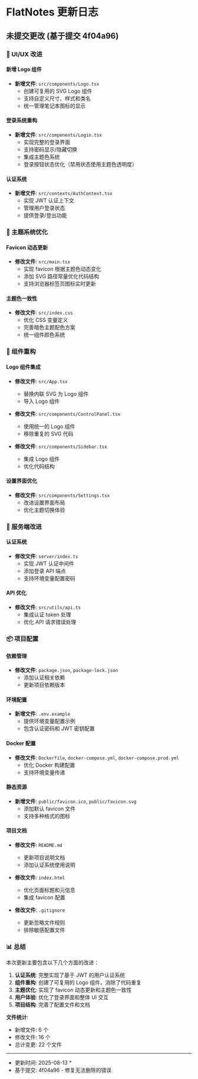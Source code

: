 # FlatNotes 更新日志

## 未提交更改 (基于提交 4f04a96)

### 🎨 UI/UX 改进

#### 新增 Logo 组件
- **新增文件**: `src/components/Logo.tsx`
  - 创建可复用的 SVG Logo 组件
  - 支持自定义尺寸、样式和类名
  - 统一管理笔记本图标的显示

#### 登录系统重构
- **新增文件**: `src/components/Login.tsx`
  - 实现完整的登录界面
  - 支持密码显示/隐藏切换
  - 集成主题色系统
  - 登录按钮状态优化（禁用状态使用主题色透明度）

#### 认证系统
- **新增文件**: `src/contexts/AuthContext.tsx`
  - 实现 JWT 认证上下文
  - 管理用户登录状态
  - 提供登录/登出功能

### 🎯 主题系统优化

#### Favicon 动态更新
- **修改文件**: `src/main.tsx`
  - 实现 favicon 根据主题色动态变化
  - 添加 SVG 路径常量优化代码结构
  - 支持浏览器标签页图标实时更新

#### 主题色一致性
- **修改文件**: `src/index.css`
  - 优化 CSS 变量定义
  - 完善暗色主题配色方案
  - 统一组件颜色系统

### 🔧 组件重构

#### Logo 组件集成
- **修改文件**: `src/App.tsx`
  - 替换内联 SVG 为 Logo 组件
  - 导入 Logo 组件

- **修改文件**: `src/components/ControlPanel.tsx`
  - 使用统一的 Logo 组件
  - 移除重复的 SVG 代码

- **修改文件**: `src/components/Sidebar.tsx`
  - 集成 Logo 组件
  - 优化代码结构

#### 设置界面优化
- **修改文件**: `src/components/Settings.tsx`
  - 改进设置界面布局
  - 优化主题切换体验

### 🚀 服务端改进

#### 认证系统
- **修改文件**: `server/index.ts`
  - 实现 JWT 认证中间件
  - 添加登录 API 端点
  - 支持环境变量配置密码

#### API 优化
- **修改文件**: `src/utils/api.ts`
  - 集成认证 token 处理
  - 优化 API 请求错误处理

### 📦 项目配置

#### 依赖管理
- **修改文件**: `package.json`, `package-lock.json`
  - 添加认证相关依赖
  - 更新项目依赖版本

#### 环境配置
- **新增文件**: `.env.example`
  - 提供环境变量配置示例
  - 包含认证密码和 JWT 密钥配置

#### Docker 配置
- **修改文件**: `Dockerfile`, `docker-compose.yml`, `docker-compose.prod.yml`
  - 优化 Docker 构建配置
  - 支持环境变量传递

#### 静态资源
- **新增文件**: `public/favicon.ico`, `public/favicon.svg`
  - 添加默认 favicon 文件
  - 支持多种格式的图标

#### 项目文档
- **修改文件**: `README.md`
  - 更新项目说明文档
  - 添加认证系统使用说明

- **修改文件**: `index.html`
  - 优化页面标题和元信息
  - 集成 favicon 配置

- **修改文件**: `.gitignore`
  - 更新忽略文件规则
  - 排除敏感配置文件

### 📊 总结

本次更新主要包含以下几个方面的改进：

1. **认证系统**: 完整实现了基于 JWT 的用户认证系统
2. **组件重构**: 创建了可复用的 Logo 组件，消除了代码重复
3. **主题优化**: 实现了 favicon 动态更新和主题色一致性
4. **用户体验**: 优化了登录界面和整体 UI 交互
5. **项目结构**: 完善了配置文件和文档

**文件统计**:
- 新增文件: 6 个
- 修改文件: 16 个
- 总计变更: 22 个文件

---

* 更新时间: 2025-08-13 *
* 基于提交: 4f04a96 - 修复无法删除的错误
